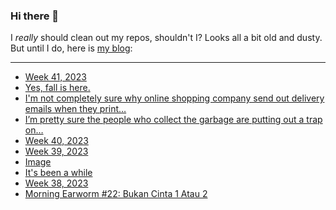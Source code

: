 ### Hi there 👋

I _really_ should clean out my repos, shouldn't I? Looks all a bit old and dusty. But until I do, here is [my blog](https://lostfocus.de/):

--- 

<!-- POST-LIST:START -->
- [Week 41, 2023](https://lostfocus.de/2023/10/15/week-41-2023/)
- [Yes, fall is here.](https://lostfocus.de/2023/10/12/231689/)
- [I&#39;m not completely sure why online shopping company send out delivery emails when they print…](https://lostfocus.de/2023/10/11/231682/)
- [I’m pretty sure the people who collect the garbage are putting out a trap on…](https://lostfocus.de/2023/10/10/231679/)
- [Week 40, 2023](https://lostfocus.de/2023/10/09/week-40-2023/)
- [Week 39, 2023](https://lostfocus.de/2023/10/03/week-39-2023/)
- [Image](https://lostfocus.de/2023/09/30/231660/)
- [It&#39;s been a while](https://lostfocus.de/2023/09/25/231655/)
- [Week 38, 2023](https://lostfocus.de/2023/09/24/week-38-2023/)
- [Morning Earworm #22: Bukan Cinta 1 Atau 2](https://lostfocus.de/2023/09/21/morning-earworm-22-bukan-cinta-1-atau-2/)
<!-- POST-LIST:END -->

<!--
**lostfocus/lostfocus** is a ✨ _special_ ✨ repository because its `README.md` (this file) appears on your GitHub profile.

Here are some ideas to get you started:

- 🔭 I’m currently working on ...
- 🌱 I’m currently learning ...
- 👯 I’m looking to collaborate on ...
- 🤔 I’m looking for help with ...
- 💬 Ask me about ...
- 📫 How to reach me: ...
- 😄 Pronouns: ...
- ⚡ Fun fact: ...
-->
